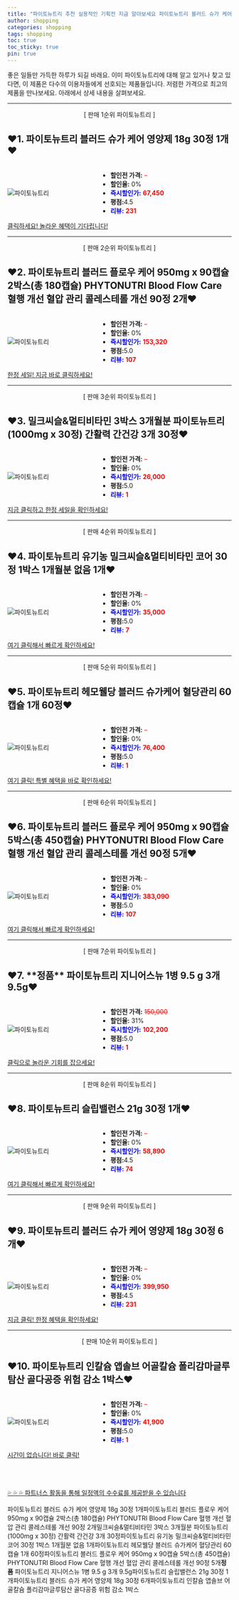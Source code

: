```yaml
---
title: "파이토뉴트리 추천 실용적인 기획전 지금 알아보세요 파이토뉴트리 블러드 슈가 케어 영양제"
author: shopping
categories: shopping
tags: shopping
toc: true
toc_sticky: true
pin: true
---
```

좋은 일들만 가득한 하루가 되길 바래요. 이미 파이토뉴트리에 대해 알고 있거나 찾고 있다면, 이 제품은 다수의 이용자들에게 선호되는 제품들입니다. 저렴한 가격으로 최고의 제품을 만나보세요. 아래에서 상세 내용을 살펴보세요.

---
<p class="toplist" style="margin: 0 auto; display: block; width: fit-content;">[ 판매 1순위 파이토뉴트리 ]</p>

<h2><strong>❤️1. 파이토뉴트리 블러드 슈가 케어 영양제 18g 30정 1개❤️</strong></h2>

<div style="display: flex; align-items: center;">
    <div style="flex: 0.4;">
        <img src="https://thumbnail10.coupangcdn.com/thumbnails/remote/230x230ex/image/vendor_inventory/bc0a/4f31d7adb0d872f36037affe345000f0d05be2f55e533c174f4636e15bd2.png" alt="파이토뉴트리" style="max-width: 100%;">
    </div>
    <div style="flex: 0.6; margin-left: 10px;">
        <ul>
            <li><strong>할인전 가격:</strong> <del style="color: red;">-</del></li>
            <li><strong>할인율:</strong> 0%</li>
            <li><span style='color:blue'><strong>즉시할인가:</strong></span> <span style='color:red'><strong>67,450</strong></span></li>
            <li><strong>평점:</strong>4.5</li>
            <li><span style='color:blue'><strong>리뷰:</strong></span> <span style='color:red'><strong>231</strong></span></li>
        </ul>
    </div>
</div>
<div class="center">
    <a href="https://selin100587.github.io?lptag=AF9450613&subid=githubio&pageKey=6355818371&traceid=V0-153&itemId=13394543629&vendorItemId=82563498142" class="myButton">
        클릭하세요! 놀라운 혜택이 기다립니다!
    </a>
</div>


---
<p class="toplist" style="margin: 0 auto; display: block; width: fit-content;">[ 판매 2순위 파이토뉴트리 ]</p>

<h2><strong>❤️2. 파이토뉴트리 블러드 플로우 케어 950mg x 90캡슐 2박스(총 180캡슐) PHYTONUTRI Blood Flow Care 혈행 개선 혈압 관리 콜레스테롤 개선 90정 2개❤️</strong></h2>

<div style="display: flex; align-items: center;">
    <div style="flex: 0.4;">
        <img src="https://thumbnail7.coupangcdn.com/thumbnails/remote/230x230ex/image/vendor_inventory/4d2f/71cc29601250500bd0c8a72444f7dbe52bf8f16e14800e8aa9e796e865f0.JPG" alt="파이토뉴트리" style="max-width: 100%;">
    </div>
    <div style="flex: 0.6; margin-left: 10px;">
        <ul>
            <li><strong>할인전 가격:</strong> <del style="color: red;">-</del></li>
            <li><strong>할인율:</strong> 0%</li>
            <li><span style='color:blue'><strong>즉시할인가:</strong></span> <span style='color:red'><strong>153,320</strong></span></li>
            <li><strong>평점:</strong>5.0</li>
            <li><span style='color:blue'><strong>리뷰:</strong></span> <span style='color:red'><strong>107</strong></span></li>
        </ul>
    </div>
</div>
<div class="center">
    <a href="https://selin100587.github.io?lptag=AF9450613&subid=githubio&pageKey=6453145910&traceid=V0-153&itemId=22789538156&vendorItemId=90489973113" class="myButton">
        한정 세일! 지금 바로 클릭하세요!
    </a>
</div>


---
<p class="toplist" style="margin: 0 auto; display: block; width: fit-content;">[ 판매 3순위 파이토뉴트리 ]</p>

<h2><strong>❤️3. 밀크씨슬&멀티비타민 3박스 3개월분 파이토뉴트리 (1000mg x 30정) 간활력 간건강 3개 30정❤️</strong></h2>

<div style="display: flex; align-items: center;">
    <div style="flex: 0.4;">
        <img src="https://thumbnail8.coupangcdn.com/thumbnails/remote/230x230ex/image/vendor_inventory/68dc/41b415af5fa1aa464a5eed0834eee8aff7447bbee69667d012f666d8fb3c.png" alt="파이토뉴트리" style="max-width: 100%;">
    </div>
    <div style="flex: 0.6; margin-left: 10px;">
        <ul>
            <li><strong>할인전 가격:</strong> <del style="color: red;">-</del></li>
            <li><strong>할인율:</strong> 0%</li>
            <li><span style='color:blue'><strong>즉시할인가:</strong></span> <span style='color:red'><strong>26,000</strong></span></li>
            <li><strong>평점:</strong>5.0</li>
            <li><span style='color:blue'><strong>리뷰:</strong></span> <span style='color:red'><strong>1</strong></span></li>
        </ul>
    </div>
</div>
<div class="center">
    <a href="https://selin100587.github.io?lptag=AF9450613&subid=githubio&pageKey=8170157541&traceid=V0-153&itemId=23330960422&vendorItemId=90362628161" class="myButton">
        지금 클릭하고 한정 세일을 확인하세요!
    </a>
</div>


---
<p class="toplist" style="margin: 0 auto; display: block; width: fit-content;">[ 판매 4순위 파이토뉴트리 ]</p>

<h2><strong>❤️4. 파이토뉴트리 유기농 밀크씨슬&멀티비타민 코어 30정 1박스 1개월분 없음 1개❤️</strong></h2>

<div style="display: flex; align-items: center;">
    <div style="flex: 0.4;">
        <img src="https://thumbnail7.coupangcdn.com/thumbnails/remote/230x230ex/image/vendor_inventory/3964/4604d6d92236d550ac656d342f985a9ad0779a8d7c1a1dcb0c335aca514a.jpg" alt="파이토뉴트리" style="max-width: 100%;">
    </div>
    <div style="flex: 0.6; margin-left: 10px;">
        <ul>
            <li><strong>할인전 가격:</strong> <del style="color: red;">-</del></li>
            <li><strong>할인율:</strong> 0%</li>
            <li><span style='color:blue'><strong>즉시할인가:</strong></span> <span style='color:red'><strong>35,000</strong></span></li>
            <li><strong>평점:</strong>5.0</li>
            <li><span style='color:blue'><strong>리뷰:</strong></span> <span style='color:red'><strong>7</strong></span></li>
        </ul>
    </div>
</div>
<div class="center">
    <a href="https://selin100587.github.io?lptag=AF9450613&subid=githubio&pageKey=7186241590&traceid=V0-153&itemId=18134018678&vendorItemId=85284671505" class="myButton">
        여기 클릭해서 빠르게 확인하세요!
    </a>
</div>


---
<p class="toplist" style="margin: 0 auto; display: block; width: fit-content;">[ 판매 5순위 파이토뉴트리 ]</p>

<h2><strong>❤️5. 파이토뉴트리 헤모웰당 블러드 슈가케어 혈당관리 60캡슐 1개 60정❤️</strong></h2>

<div style="display: flex; align-items: center;">
    <div style="flex: 0.4;">
        <img src="https://thumbnail9.coupangcdn.com/thumbnails/remote/230x230ex/image/vendor_inventory/be71/a009c35da6f912e979d82f977325d1611331e7e20c8d0ad603305878139b.jpg" alt="파이토뉴트리" style="max-width: 100%;">
    </div>
    <div style="flex: 0.6; margin-left: 10px;">
        <ul>
            <li><strong>할인전 가격:</strong> <del style="color: red;">-</del></li>
            <li><strong>할인율:</strong> 0%</li>
            <li><span style='color:blue'><strong>즉시할인가:</strong></span> <span style='color:red'><strong>76,400</strong></span></li>
            <li><strong>평점:</strong>5.0</li>
            <li><span style='color:blue'><strong>리뷰:</strong></span> <span style='color:red'><strong>1</strong></span></li>
        </ul>
    </div>
</div>
<div class="center">
    <a href="https://selin100587.github.io?lptag=AF9450613&subid=githubio&pageKey=8070391377&traceid=V0-153&itemId=22714255981&vendorItemId=90468966739" class="myButton">
        여기 클릭! 특별 혜택을 바로 확인하세요!
    </a>
</div>


---
<p class="toplist" style="margin: 0 auto; display: block; width: fit-content;">[ 판매 6순위 파이토뉴트리 ]</p>

<h2><strong>❤️6. 파이토뉴트리 블러드 플로우 케어 950mg x 90캡슐 5박스(총 450캡슐) PHYTONUTRI Blood Flow Care 혈행 개선 혈압 관리 콜레스테롤 개선 90정 5개❤️</strong></h2>

<div style="display: flex; align-items: center;">
    <div style="flex: 0.4;">
        <img src="https://thumbnail7.coupangcdn.com/thumbnails/remote/230x230ex/image/vendor_inventory/4d2f/71cc29601250500bd0c8a72444f7dbe52bf8f16e14800e8aa9e796e865f0.JPG" alt="파이토뉴트리" style="max-width: 100%;">
    </div>
    <div style="flex: 0.6; margin-left: 10px;">
        <ul>
            <li><strong>할인전 가격:</strong> <del style="color: red;">-</del></li>
            <li><strong>할인율:</strong> 0%</li>
            <li><span style='color:blue'><strong>즉시할인가:</strong></span> <span style='color:red'><strong>383,090</strong></span></li>
            <li><strong>평점:</strong>5.0</li>
            <li><span style='color:blue'><strong>리뷰:</strong></span> <span style='color:red'><strong>107</strong></span></li>
        </ul>
    </div>
</div>
<div class="center">
    <a href="https://selin100587.github.io?lptag=AF9450613&subid=githubio&pageKey=6453145910&traceid=V0-153&itemId=22789559520&vendorItemId=90489973139" class="myButton">
        여기 클릭해서 빠르게 확인하세요!
    </a>
</div>


---
<p class="toplist" style="margin: 0 auto; display: block; width: fit-content;">[ 판매 7순위 파이토뉴트리 ]</p>

<h2><strong>❤️7. **정품** 파이토뉴트리 지니어스뉴 1병 9.5 g 3개 9.5g❤️</strong></h2>

<div style="display: flex; align-items: center;">
    <div style="flex: 0.4;">
        <img src="https://thumbnail6.coupangcdn.com/thumbnails/remote/230x230ex/image/vendor_inventory/d939/5a0927f06458f948c2b8a57a263c26b9925b2f1660970963e0fac047a0cd.png" alt="파이토뉴트리" style="max-width: 100%;">
    </div>
    <div style="flex: 0.6; margin-left: 10px;">
        <ul>
            <li><strong>할인전 가격:</strong> <del style="color: red;">150,000</del></li>
            <li><strong>할인율:</strong> 31%</li>
            <li><span style='color:blue'><strong>즉시할인가:</strong></span> <span style='color:red'><strong>102,200</strong></span></li>
            <li><strong>평점:</strong>5.0</li>
            <li><span style='color:blue'><strong>리뷰:</strong></span> <span style='color:red'><strong>1</strong></span></li>
        </ul>
    </div>
</div>
<div class="center">
    <a href="https://selin100587.github.io?lptag=AF9450613&subid=githubio&pageKey=8205412324&traceid=V0-153&itemId=23534074360&vendorItemId=90574031475" class="myButton">
        클릭으로 놀라운 기회를 잡으세요!
    </a>
</div>


---
<p class="toplist" style="margin: 0 auto; display: block; width: fit-content;">[ 판매 8순위 파이토뉴트리 ]</p>

<h2><strong>❤️8. 파이토뉴트리 슬립밸런스 21g 30정 1개❤️</strong></h2>

<div style="display: flex; align-items: center;">
    <div style="flex: 0.4;">
        <img src="https://thumbnail7.coupangcdn.com/thumbnails/remote/230x230ex/image/vendor_inventory/629b/7eba9023f5d4af3a6b19ea82a059b54c486b59b53c5947df3c3fe003e2a9.png" alt="파이토뉴트리" style="max-width: 100%;">
    </div>
    <div style="flex: 0.6; margin-left: 10px;">
        <ul>
            <li><strong>할인전 가격:</strong> <del style="color: red;">-</del></li>
            <li><strong>할인율:</strong> 0%</li>
            <li><span style='color:blue'><strong>즉시할인가:</strong></span> <span style='color:red'><strong>58,890</strong></span></li>
            <li><strong>평점:</strong>4.5</li>
            <li><span style='color:blue'><strong>리뷰:</strong></span> <span style='color:red'><strong>74</strong></span></li>
        </ul>
    </div>
</div>
<div class="center">
    <a href="https://selin100587.github.io?lptag=AF9450613&subid=githubio&pageKey=6341870455&traceid=V0-153&itemId=21094529631&vendorItemId=90489999194" class="myButton">
        여기 클릭해서 빠르게 확인하세요!
    </a>
</div>


---
<p class="toplist" style="margin: 0 auto; display: block; width: fit-content;">[ 판매 9순위 파이토뉴트리 ]</p>

<h2><strong>❤️9. 파이토뉴트리 블러드 슈가 케어 영양제 18g 30정 6개❤️</strong></h2>

<div style="display: flex; align-items: center;">
    <div style="flex: 0.4;">
        <img src="https://thumbnail10.coupangcdn.com/thumbnails/remote/230x230ex/image/vendor_inventory/bc0a/4f31d7adb0d872f36037affe345000f0d05be2f55e533c174f4636e15bd2.png" alt="파이토뉴트리" style="max-width: 100%;">
    </div>
    <div style="flex: 0.6; margin-left: 10px;">
        <ul>
            <li><strong>할인전 가격:</strong> <del style="color: red;">-</del></li>
            <li><strong>할인율:</strong> 0%</li>
            <li><span style='color:blue'><strong>즉시할인가:</strong></span> <span style='color:red'><strong>399,950</strong></span></li>
            <li><strong>평점:</strong>4.5</li>
            <li><span style='color:blue'><strong>리뷰:</strong></span> <span style='color:red'><strong>231</strong></span></li>
        </ul>
    </div>
</div>
<div class="center">
    <a href="https://selin100587.github.io?lptag=AF9450613&subid=githubio&pageKey=6355818371&traceid=V0-153&itemId=14244031793&vendorItemId=82563494409" class="myButton">
        지금 클릭! 한정 혜택을 확인하세요!
    </a>
</div>


---
<p class="toplist" style="margin: 0 auto; display: block; width: fit-content;">[ 판매 10순위 파이토뉴트리 ]</p>

<h2><strong>❤️10. 파이토뉴트리 인칼슘 앱솔브 어골칼슘 폴리감마글루탐산 골다공증 위험 감소 1박스❤️</strong></h2>

<div style="display: flex; align-items: center;">
    <div style="flex: 0.4;">
        <img src="https://thumbnail7.coupangcdn.com/thumbnails/remote/230x230ex/image/vendor_inventory/e47d/f2ca56914c3bfd68da95bb1a4fe8d9ecf70815789e4749f1870e9ef02f1d.png" alt="파이토뉴트리" style="max-width: 100%;">
    </div>
    <div style="flex: 0.6; margin-left: 10px;">
        <ul>
            <li><strong>할인전 가격:</strong> <del style="color: red;">-</del></li>
            <li><strong>할인율:</strong> 0%</li>
            <li><span style='color:blue'><strong>즉시할인가:</strong></span> <span style='color:red'><strong>41,900</strong></span></li>
            <li><strong>평점:</strong>5.0</li>
            <li><span style='color:blue'><strong>리뷰:</strong></span> <span style='color:red'><strong>1</strong></span></li>
        </ul>
    </div>
</div>
<div class="center">
    <a href="https://selin100587.github.io?lptag=AF9450613&subid=githubio&pageKey=8134297126&traceid=V0-153&itemId=23437009446&vendorItemId=90463899549" class="myButton">
        시간이 없습니다! 바로 클릭!
    </a>
</div>

<br><br><br>[💦 💦 💦 파트너스 활동을 통해 일정액의 수수료를 제공받을 수 있습니다](https://link.coupang.com/a/bcpT2c)<br><br>파이토뉴트리 블러드 슈가 케어 영양제 18g 30정 1개파이토뉴트리 블러드 플로우 케어 950mg x 90캡슐 2박스(총 180캡슐) PHYTONUTRI Blood Flow Care 혈행 개선 혈압 관리 콜레스테롤 개선 90정 2개밀크씨슬&멀티비타민 3박스 3개월분 파이토뉴트리 (1000mg x 30정) 간활력 간건강 3개 30정파이토뉴트리 유기농 밀크씨슬&멀티비타민 코어 30정 1박스 1개월분 없음 1개파이토뉴트리 헤모웰당 블러드 슈가케어 혈당관리 60캡슐 1개 60정파이토뉴트리 블러드 플로우 케어 950mg x 90캡슐 5박스(총 450캡슐) PHYTONUTRI Blood Flow Care 혈행 개선 혈압 관리 콜레스테롤 개선 90정 5개**정품** 파이토뉴트리 지니어스뉴 1병 9.5 g 3개 9.5g파이토뉴트리 슬립밸런스 21g 30정 1개파이토뉴트리 블러드 슈가 케어 영양제 18g 30정 6개파이토뉴트리 인칼슘 앱솔브 어골칼슘 폴리감마글루탐산 골다공증 위험 감소 1박스